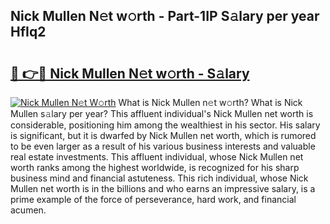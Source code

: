 ## Nick Mullen N𝚎t w𝚘rth - Part-1IP S𝚊lary per year HfIq2

# <h2><a href="http://gc36enm.nevu.top/?p=Nick+Mullen">🔗 👉🔴 Nick Mullen N𝚎t w𝚘rth - S𝚊lary</a></h2>

[![Nick Mullen N𝚎t W𝚘rth](https://i.imgur.com/Oavwk0R.jpeg)](http://gc36enm.nevu.top/?p=Nick+Mullen)
What is Nick Mullen n𝚎t w𝚘rth? What is Nick Mullen s𝚊lary per year?
This affluent individual's Nick Mullen net worth is considerable, positioning him among the wealthiest in his sector. His salary is significant, but it is dwarfed by Nick Mullen net worth, which is rumored to be even larger as a result of his various business interests and valuable real estate investments. This affluent individual, whose Nick Mullen net worth ranks among the highest worldwide, is recognized for his sharp business mind and financial astuteness. This rich individual, whose Nick Mullen net worth is in the billions and who earns an impressive salary, is a prime example of the force of perseverance, hard work, and financial acumen.
